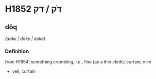 # H1852 דֹּק / דק

## dôq

_(doke | doke | doke)_

### Definition

from H1854; something crumbling, i.e., fine (as a thin cloth); curtain; n-m

- veil, curtain
